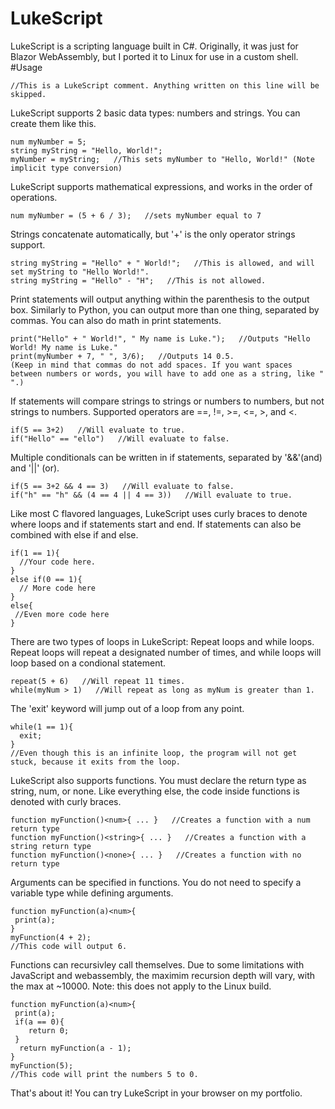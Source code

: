 # LukeScript
LukeScript is a scripting language built in C#. Originally, it was just for Blazor WebAssembly, but I ported it to Linux for use in a custom shell.
#Usage
```
//This is a LukeScript comment. Anything written on this line will be skipped.
```
LukeScript supports 2 basic data types: numbers and strings. You can create them like this.
```
num myNumber = 5;
string myString = "Hello, World!";
myNumber = myString;   //This sets myNumber to "Hello, World!" (Note implicit type conversion)
```
LukeScript supports mathematical expressions, and works in the order of operations.
```
num myNumber = (5 + 6 / 3);   //sets myNumber equal to 7
```
Strings concatenate automatically, but '+' is the only operator strings support.
```
string myString = "Hello" + " World!";   //This is allowed, and will set myString to "Hello World!".
string myString = "Hello" - "H";   //This is not allowed.
```
Print statements will output anything within the parenthesis to the output box. Similarly to Python, you can output more than one thing, separated by commas. You can also do math in print statements.
```
print("Hello" + " World!", " My name is Luke.");   //Outputs "Hello World! My name is Luke."
print(myNumber + 7, " ", 3/6);   //Outputs 14 0.5.
(Keep in mind that commas do not add spaces. If you want spaces between numbers or words, you will have to add one as a string, like " ".)
```
If statements will compare strings to strings or numbers to numbers, but not strings to numbers. Supported operators are ==, !=, >=, <=, >, and <.
```
if(5 == 3+2)   //Will evaluate to true.
if("Hello" == "ello")   //Will evaluate to false.
```
Multiple conditionals can be written in if statements, separated by '&&'(and) and '||' (or).
```
if(5 == 3+2 && 4 == 3)   //Will evaluate to false.
if("h" == "h" && (4 == 4 || 4 == 3))   //Will evaluate to true.
```
Like most C flavored languages, LukeScript uses curly braces to denote where loops and if statements start and end. If statements can also be combined with else if and else.
```
if(1 == 1){
  //Your code here.
}
else if(0 == 1){
  // More code here
}
else{
 //Even more code here
}
```
There are two types of loops in LukeScript: Repeat loops and while loops. Repeat loops will repeat a designated number of times, and while loops will loop based on a condional statement.
```
repeat(5 + 6)   //Will repeat 11 times.
while(myNum > 1)   //Will repeat as long as myNum is greater than 1.
```
The 'exit' keyword will jump out of a loop from any point.
```
while(1 == 1){
  exit;
}
//Even though this is an infinite loop, the program will not get stuck, because it exits from the loop.
```
LukeScript also supports functions. You must declare the return type as string, num, or none. Like everything else, the code inside functions is denoted with curly braces.
```
function myFunction()<num>{ ... }   //Creates a function with a num return type
function myFunction()<string>{ ... }   //Creates a function with a string return type
function myFunction()<none>{ ... }   //Creates a function with no return type
```
Arguments can be specified in functions. You do not need to specify a variable type while defining arguments.
```
function myFunction(a)<num>{
 print(a);
}
myFunction(4 + 2);
//This code will output 6.
```
Functions can recursivley call themselves. Due to some limitations with JavaScript and webassembly, the maximim recursion depth will vary, with the max at ~10000. Note: this does not apply to the Linux build.
```
function myFunction(a)<num>{
 print(a);
 if(a == 0){
    return 0;
 }
  return myFunction(a - 1);
}
myFunction(5);
//This code will print the numbers 5 to 0.
```

That's about it! You can try LukeScript in your browser on my portfolio.
